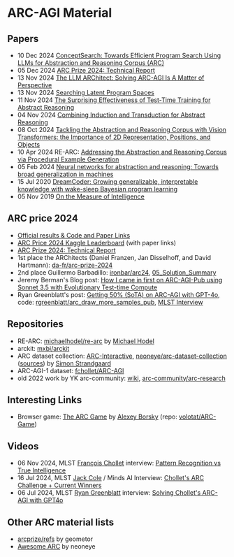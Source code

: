 # ARC-AGI Material


## Papers

- 10 Dec 2024 [ConceptSearch: Towards Efficient Program Search Using LLMs for Abstraction and Reasoning Corpus (ARC)](https://arxiv.org/abs/2412.07322)
- 05 Dec 2024 [ARC Prize 2024: Technical Report](https://arxiv.org/abs/2412.04604)
- 13 Nov 2024 [The LLM ARChitect: Solving ARC-AGI Is A Matter of Perspective](https://da-fr.github.io/arc-prize-2024/the_architects.pdf)
- 13 Nov 2024 [Searching Latent Program Spaces](https://arxiv.org/abs/2411.08706)
- 11 Nov 2024 [The Surprising Effectiveness of Test-Time Training for Abstract Reasoning](https://arxiv.org/abs/2411.07279)
- 04 Nov 2024 [Combining Induction and Transduction for Abstract Reasoning](https://arxiv.org/abs/2411.02272)
- 08 Oct 2024 [Tackling the Abstraction and Reasoning Corpus with Vision Transformers: the Importance of 2D Representation, Positions, and Objects](https://arxiv.org/abs/2410.06405)
- 10 Apr 2024 RE-ARC: [Addressing the Abstraction and Reasoning Corpus via Procedural Example Generation](https://arxiv.org/abs/2404.07353)
- 05 Feb 2024 [Neural networks for abstraction and reasoning: Towards broad generalization in machines](https://arxiv.org/abs/2402.03507)
- 15 Jul 2020 [DreamCoder: Growing generalizable, interpretable knowledge with wake-sleep Bayesian program learning](https://arxiv.org/abs/2006.08381)
- 05 Nov 2019 [On the Measure of Intelligence](https://arxiv.org/abs/1911.01547)


## ARC price 2024

- [Official results & Code and Paper Links](https://arcprize.org/2024-results)
- [ARC Price 2024 Kaggle Leaderboard](https://www.kaggle.com/competitions/arc-prize-2024/leaderboard) (with paper links)
- [ARC Prize 2024: Technical Report](https://arxiv.org/abs/2412.04604)
- 1st place the ARChitects (Daniel Franzen, Jan Disselhoff, and David Hartmann): [da-fr/arc-prize-2024](https://github.com/da-fr/arc-prize-2024)
- 2nd place Guillermo Barbadillo: [ironbar/arc24](https://github.com/ironbar/arc24), [05_Solution_Summary](https://ironbar.github.io/arc24/05_Solution_Summary/)
- Jeremy Berman's Blog post: [How I came in first on ARC-AGI-Pub using Sonnet 3.5 with Evolutionary Test-time Compute](https://jeremyberman.substack.com/p/how-i-got-a-record-536-on-arc-agi)
- Ryan Greenblatt's post: [Getting 50% (SoTA) on ARC-AGI with GPT-4o](https://redwoodresearch.substack.com/p/getting-50-sota-on-arc-agi-with-gpt), code: [rgreenblatt/arc_draw_more_samples_pub](https://github.com/rgreenblatt/arc_draw_more_samples_pub), [MLST Interview](https://youtu.be/z9j3wB1RRGA)


## Repositories

- RE-ARC: [michaelhodel/re-arc](https://github.com/michaelhodel/re-arc) by [Michael Hodel](https://x.com/bayesilicon)
- arckit: [mxbi/arckit](https://github.com/mxbi/arckit)
- ARC dataset collection: [ARC-Interactive](https://neoneye.github.io/arc/), [neoneye/arc-dataset-collection](https://github.com/neoneye/arc-dataset-collection) ([sources](https://github.com/neoneye/arc-notes/tree/main/datasets)) by [Simon Strandgaard](https://x.com/SimonStran36407)
- ARC-AGI-1 dataset: [fchollet/ARC-AGI](https://github.com/fchollet/ARC-AGI)
- old 2022 work by YK arc-community: [wiki](https://github.com/arc-community/wiki/wiki), [arc-community/arc-research](https://github.com/arc-community/arc-research)


## Interesting Links

- Browser game: [The ARC Game](https://volotat.github.io/ARC-Game/) by [Alexey Borsky](https://x.com/volotat) (repo: [volotat/ARC-Game](https://github.com/volotat/ARC-Game))


## Videos

- 06 Nov 2024, MLST [François Chollet](https://x.com/fchollet) interview: [Pattern Recognition vs True Intelligence](https://youtu.be/JTU8Ha4Jyfc)
- 16 Jul 2024, MLST [Jack Cole](https://x.com/MindsAI_Jack) / Minds AI Interview: [Chollet's ARC Challenge + Current Winners](https://youtu.be/jSAT_RuJ_Cg)
- 06 Jul 2024, MLST [Ryan Greenblatt](https://x.com/RyanPGreenblatt) interview: [Solving Chollet's ARC-AGI with GPT4o](https://youtu.be/z9j3wB1RRGA)


## Other ARC material lists

- [arcprize/refs](https://geometor.github.io/arcprize/refs/) by geometor
- [Awesome ARC](https://github.com/neoneye/arc-notes/tree/main/awesome) by neoneye
